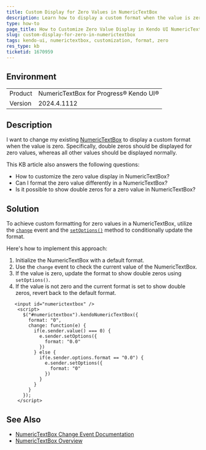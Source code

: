 ```yaml
---
title: Custom Display for Zero Values in NumericTextBox
description: Learn how to display a custom format when the value is zero in a Kendo UI NumericTextBox.
type: how-to
page_title: How to Customize Zero Value Display in Kendo UI NumericTextBox
slug: custom-display-for-zero-in-numerictextbox
tags: kendo-ui, numerictextbox, customization, format, zero
res_type: kb
ticketid: 1670959
---
```


## Environment
<table>
<tbody>
<tr>
<td>Product</td>
<td>NumericTextBox for Progress® Kendo UI®</td>
</tr>
<tr>
<td>Version</td>
<td>2024.4.1112</td>
</tr>
</tbody>
</table>

## Description
I want to change my existing [NumericTextBox](https://docs.telerik.com/kendo-ui/api/javascript/ui/numerictextbox/overview) to display a custom format when the value is zero. Specifically, double zeros should be displayed for zero values, whereas all other values should be displayed normally. 

This KB article also answers the following questions:
- How to customize the zero value display in NumericTextBox?
- Can I format the zero value differently in a NumericTextBox?
- Is it possible to show double zeros for a zero value in NumericTextBox?

## Solution
To achieve custom formatting for zero values in a NumericTextBox, utilize the [`change`](https://docs.telerik.com/kendo-ui/api/javascript/ui/numerictextbox/events/change) event and the [`setOptions()`](https://docs.telerik.com/kendo-ui/api/javascript/ui/widget/methods/setoptions) method to conditionally update the format. 

Here's how to implement this approach:

1. Initialize the NumericTextBox with a default format.
2. Use the `change` event to check the current value of the NumericTextBox.
3. If the value is zero, update the format to show double zeros using `setOptions()`.
4. If the value is not zero and the current format is set to show double zeros, revert back to the default format.

```dojo
   <input id="numerictextbox" />
    <script>
      $("#numerictextbox").kendoNumericTextBox({
        format: "0",
        change: function(e) {
          if(e.sender.value() === 0) {
            e.sender.setOptions({
              format: "0.0"
            })
          } else {
            if(e.sender.options.format == "0.0") {
              e.sender.setOptions({
                format: "0"
              })
            }
          }
        }
      });
    </script>
```

## See Also
- [NumericTextBox Change Event Documentation](https://docs.telerik.com/kendo-ui/api/javascript/ui/numerictextbox/events/change)
- [NumericTextBox Overview](https://docs.telerik.com/kendo-ui/controls/editors/numerictextbox/overview)
